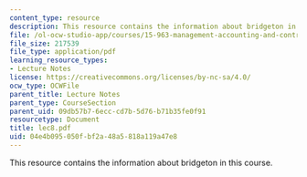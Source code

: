 ```yaml
---
content_type: resource
description: This resource contains the information about bridgeton in this course.
file: /ol-ocw-studio-app/courses/15-963-management-accounting-and-control-spring-2007/04e4b095050fbf2a48a5818a119a47e8_lec8.pdf
file_size: 217539
file_type: application/pdf
learning_resource_types:
- Lecture Notes
license: https://creativecommons.org/licenses/by-nc-sa/4.0/
ocw_type: OCWFile
parent_title: Lecture Notes
parent_type: CourseSection
parent_uid: 09db57b7-6ecc-cd7b-5d76-b71b35fe0f91
resourcetype: Document
title: lec8.pdf
uid: 04e4b095-050f-bf2a-48a5-818a119a47e8
---
```

This resource contains the information about bridgeton in this course.
